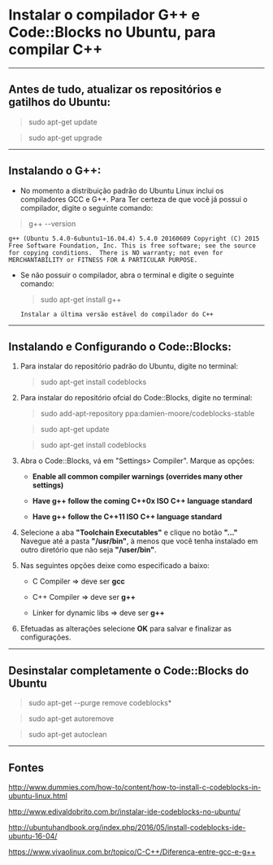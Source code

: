 Instalar o compilador G++ e Code::Blocks no Ubuntu, para compilar C++
===============================================

--------------------

## Antes de tudo, atualizar os repositórios e gatilhos do Ubuntu:

> sudo apt-get update

> sudo apt-get upgrade

--------------------

## Instalando o G++:

- No momento a distribuição padrão do Ubuntu Linux inclui os compiladores GCC e G++. Para Ter certeza de que você já possui o compilador, digite o seguinte comando:

> g++ --version

`g++ (Ubuntu 5.4.0-6ubuntu1~16.04.4) 5.4.0 20160609
Copyright (C) 2015 Free Software Foundation, Inc.
This is free software; see the source for copying conditions.  There is NO
warranty; not even for MERCHANTABILITY or FITNESS FOR A PARTICULAR PURPOSE.`
	
- Se não possuir o compilador, abra o terminal e digite o seguinte comando:
	
	> sudo apt-get install g++	

	`Instalar a última versão estável do compilador do C++`

--------------------

## Instalando e Configurando o Code::Blocks:

1. Para instalar do repositório padrão do Ubuntu, digite no terminal:

	> sudo apt-get install codeblocks

2. Para instalar do repositório ofcial do Code::Blocks, digite no terminal:

	> sudo add-apt-repository ppa:damien-moore/codeblocks-stable

	> sudo apt-get update

	> sudo apt-get install codeblocks
	
3. Abra o Code::Blocks, vá em "Settings> Compiler". Marque as opções:

	- **Enable all common compiler warnings (overrides many other settings)**

	- **Have g++ follow the coming C++0x ISO C++ language standard**

	- **Have g++ follow the C++11 ISO C++ language standard**

4. Selecione a aba **"Toolchain Executables"** e clique no botão **"..."** Navegue até a pasta **"/usr/bin"**, à menos que você tenha instalado em outro diretório que não seja **"/user/bin"**.

5. Nas seguintes opções deixe como especificado a baixo:

	- C Compiler => deve ser **gcc**

	- C++ Compiler => deve ser **g++**
		
	- Linker for dynamic libs => deve ser **g++**

6. Efetuadas as alterações selecione **OK** para salvar e finalizar as configurações.

--------------------

## Desinstalar completamente o Code::Blocks do Ubuntu

> sudo apt-get --purge remove codeblocks*

> sudo apt-get autoremove

> sudo apt-get autoclean

--------------------

## Fontes

http://www.dummies.com/how-to/content/how-to-install-c-codeblocks-in-ubuntu-linux.html

http://www.edivaldobrito.com.br/instalar-ide-codeblocks-no-ubuntu/

http://ubuntuhandbook.org/index.php/2016/05/install-codeblocks-ide-ubuntu-16-04/

https://www.vivaolinux.com.br/topico/C-C++/Diferenca-entre-gcc-e-g++


